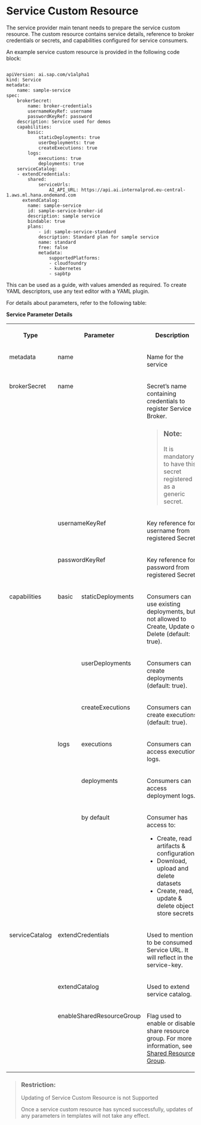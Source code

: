 <!-- loio59f767c1874f4b46b6c55e93c0b1e900 -->

# Service Custom Resource

The service provider main tenant needs to prepare the service custom resource. The custom resource contains service details, reference to broker credentials or secrets, and capabilities configured for service consumers.

An example service custom resource is provided in the following code block:

```

apiVersion: ai.sap.com/v1alpha1
kind: Service
metadata:
	name: sample-service
spec:
	brokerSecret:
		name: broker-credentials
		usernameKeyRef: username
		passwordKeyRef: password
	description: Service used for demos
	capabilities:
		basic:
			staticDeployments: true
			userDeployments: true
			createExecutions: true
		logs:
			executions: true
			deployments: true
	serviceCatalog:
	- extendCredentials:
		shared:
			serviceUrls:
				AI_API_URL: https://api.ai.internalprod.eu-central-1.aws.ml.hana.ondemand.com
	  extendCatalog:
		name: sample-service
		id: sample-service-broker-id
		description: sample service
		bindable: true
		plans:
			- id: sample-service-standard
			description: Standard plan for sample service
			name: standard
			free: false					
			metadata:
				supportedPlatforms:
				- cloudfoundry
				- kubernetes
				- sapbtp

```

This can be used as a guide, with values amended as required. To create YAML descriptors, use any text editor with a YAML plugin.

For details about parameters, refer to the following table:

**Service Parameter Details**


<table>
<tr>
<th valign="top">

Type

</th>
<th valign="top" colspan="2">

Parameter

</th>
<th valign="top">

Description

</th>
</tr>
<tr>
<td valign="top">

metadata

</td>
<td valign="top" colspan="2">

name

</td>
<td valign="top">

Name for the service

</td>
</tr>
<tr>
<td valign="top" rowspan="3">

brokerSecret

</td>
<td valign="top" colspan="2">

name

</td>
<td valign="top">

Secret’s name containing credentials to register Service Broker.

> ### Note:  
> It is mandatory to have this secret registered as a generic secret.



</td>
</tr>
<tr>
<td valign="top" colspan="2">

usernameKeyRef

</td>
<td valign="top">

Key reference for username from registered Secret.

</td>
</tr>
<tr>
<td valign="top" colspan="2">

passwordKeyRef

</td>
<td valign="top">

Key reference for password from registered Secret.

</td>
</tr>
<tr>
<td valign="top" rowspan="6">

capabilities

</td>
<td valign="top" rowspan="3">

basic

</td>
<td valign="top">

staticDeployments

</td>
<td valign="top">

Consumers can use existing deployments, but not allowed to Create, Update or Delete \(default: true\).

</td>
</tr>
<tr>
<td valign="top">

userDeployments

</td>
<td valign="top">

Consumers can create deployments \(default: true\).

</td>
</tr>
<tr>
<td valign="top">

createExecutions

</td>
<td valign="top">

Consumers can create executions \(default: true\).

</td>
</tr>
<tr>
<td valign="top" rowspan="3">

logs

</td>
<td valign="top">

executions

</td>
<td valign="top">

Consumers can access execution logs.

</td>
</tr>
<tr>
<td valign="top">

deployments

</td>
<td valign="top">

Consumers can access deployment logs.

</td>
</tr>
<tr>
<td valign="top">

by default

</td>
<td valign="top">

Consumer has access to:

-   Create, read artifacts & configurations
-   Download, upload and delete datasets
-   Create, read, update & delete object store secrets



</td>
</tr>
<tr>
<td valign="top" rowspan="3">

serviceCatalog

</td>
<td valign="top" colspan="2">

extendCredentials

</td>
<td valign="top">

Used to mention to be consumed Service URL. It will reflect in the service-key.

</td>
</tr>
<tr>
<td valign="top" colspan="2">

extendCatalog

</td>
<td valign="top">

Used to extend service catalog.

</td>
</tr>
<tr>
<td valign="top" colspan="2">

enableSharedResourceGroup

</td>
<td valign="top">

Flag used to enable or disable share resource group. For more information, see [Shared Resource Group](shared-resource-group-dc1e577.md).

</td>
</tr>
</table>

> ### Restriction:  
> Updating of Service Custom Resource is not Supported
> 
> Once a service custom resource has synced successfully, updates of any parameters in templates will not take any effect.

